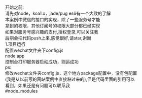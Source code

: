 
开始之前:</br>
  请先对node，koa1.x，jade/pug es6有一个大致的了解</br>
  本案例中微信的接口的实现，除了一些服务号才能<br>
  拿到的权限，其他订阅号的权限大部分都已经实现<br>
  如果对服务号感兴趣的支付,授权登录,可以关注我<br>
  后期会把代码push上来,感觉很好,请star,谢谢<br>
1.项目运行</br>
   配置wechat文件夹下config.js<br>
   node app </br>
   控制台打印服务器启动成功，则运成功</br>
ps:<br>
修改wechat文件夹config.js，这个地方package配置中，没有包配置</br>
(我是从以前写的网站案例中直接粘过来的),但是代码里面的引用可以</br>
看到，如果还是有问题可以联系我</br>
#node_modules

